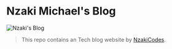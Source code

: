 # Nzaki Michael's Blog

![Nzaki's Blog]("https://cosmic-s3.imgix.net/58a41f10-a0bf-11ea-829b-5b458b05d525-IMG20200216115142935.jpg")

> This repo contains an Tech blog website by [NzakiCodes](https://twitter.com/NzakiCodes).
